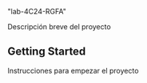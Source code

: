 "lab-4C24-RGFA" 

Descripción breve del proyecto

## Getting Started

Instrucciones para empezar el proyecto

